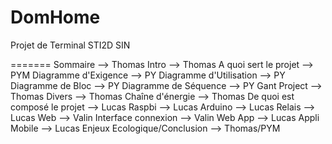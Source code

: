 DomHome
=======

Projet de Terminal STI2D SIN

=======
Sommaire --> Thomas
Intro --> Thomas
A quoi sert le projet --> PYM
Diagramme d'Exigence --> PY
Diagramme d'Utilisation --> PY
Diagramme de Bloc --> PY
Diagramme de Séquence --> PY
Gant Project --> Thomas
Divers --> Thomas
Chaîne d'énergie --> Thomas 
De quoi est composé le projet --> Lucas
Raspbi --> Lucas
Arduino --> Lucas
Relais --> Lucas
Web --> Valin 
Interface connexion --> Valin
Web App --> Lucas
Appli Mobile --> Lucas 
Enjeux Ecologique/Conclusion --> Thomas/PYM
